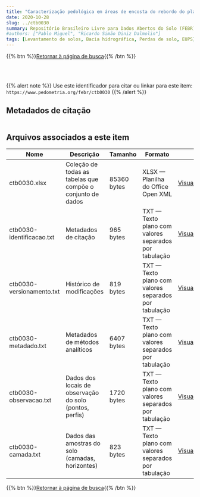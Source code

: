 ```yaml
---
title: "Caracterização pedológica em áreas de encosta do rebordo do planalto do RS"
date: 2020-10-28
slug: ../ctb0030
summary: Repositório Brasileiro Livre para Dados Abertos do Solo (FEBR) | A febre dos dados de solo no Brasil
#authors: ["Pablo Miguel", "Ricardo Simão Diniz Dalmolin"]
tags: [Levantamento de solos, Bacia hidrográfica, Perdas de solo, EUPS]
---
```


<style>
div.alert > div {
    font-size: 0.8rem;
}
</style>

{{% btn %}}<a href="/febr/buscar/">Retornar à página de busca</a>{{% /btn %}}

<br>
<br>

{{% alert note %}}
Use este identificador para citar ou linkar para este item: `https://www.pedometria.org/febr/ctb0030`
{{% /alert %}}

## Metadados de citação

<table>
<!-- Fonte: https://gist.github.com/jfreels/6814721 -->
<script src="https://d3js.org/d3.v3.min.js" charset="utf-8"></script>
<script type='text/javascript' src='/febr/buscar/script.js'></script>
<script type='text/javascript'>
  d3.tsv('ctb0030-identificacao.txt',function (data) {
    var columns = ['campo', 'valor']
    tabulate(data, columns)
  })
</script>
</table>

## Arquivos associados a este item

<table style="width:100%">
  <thead>
    <tr>
      <th>Nome</th>
      <th>Descrição</th>
      <th>Tamanho</th>
      <th>Formato</th>
      <th></th>
    </tr>
  </thead>
  <tbody>
    <tr>
      <td>ctb0030.xlsx</td>
      <td>Coleção de todas as tabelas que compõe o conjunto de dados</td>
      <td>85360 bytes</td>
      <td>XLSX — Planilha do Office Open XML</td>
      <td><a href="https://cloud.utfpr.edu.br/index.php/s/Df6dhfzYJ1DDeso/download?path=%2Fctb0030&files=ctb0030.xlsx" class="btn btn-primary btn-block" role="button">Visualizar/Abrir</a></td>
    </tr>
    <tr>
      <td>ctb0030-identificacao.txt</td>
      <td>Metadados de citação</td>
      <td>965 bytes</td>
      <td>TXT — Texto plano com valores separados por tabulação</td>
      <td><a href="https://cloud.utfpr.edu.br/index.php/s/Df6dhfzYJ1DDeso/download?path=%2Fctb0030&files=ctb0030-identificacao.txt" class="btn btn-primary btn-block" role="button">Visualizar/Abrir</a></td>
    </tr>
    <tr>
      <td>ctb0030-versionamento.txt</td>
      <td>Histórico de modificações</td>
      <td>819 bytes</td>
      <td>TXT — Texto plano com valores separados por tabulação</td>
      <td><a href="https://cloud.utfpr.edu.br/index.php/s/Df6dhfzYJ1DDeso/download?path=%2Fctb0030&files=ctb0030-versionamento.txt" class="btn btn-primary btn-block" role="button">Visualizar/Abrir</a></td>
    </tr>
    <tr>
      <td>ctb0030-metadado.txt</td>
      <td>Metadados de métodos analíticos</td>
      <td>6407 bytes</td>
      <td>TXT — Texto plano com valores separados por tabulação</td>
      <td><a href="https://cloud.utfpr.edu.br/index.php/s/Df6dhfzYJ1DDeso/download?path=%2Fctb0030&files=ctb0030-metadado.txt" class="btn btn-primary btn-block" role="button">Visualizar/Abrir</a></td>
    </tr>
    <tr>
      <td>ctb0030-observacao.txt</td>
      <td>Dados dos locais de observação do solo (pontos, perfis)</td>
      <td>1720 bytes</td>
      <td>TXT — Texto plano com valores separados por tabulação</td>
      <td><a href="https://cloud.utfpr.edu.br/index.php/s/Df6dhfzYJ1DDeso/download?path=%2Fctb0030&files=ctb0030-observacao.txt" class="btn btn-primary btn-block" role="button">Visualizar/Abrir</a></td>
    </tr>
    <tr>
      <td>ctb0030-camada.txt</td>
      <td>Dados das amostras do solo (camadas, horizontes)</td>
      <td>823 bytes</td>
      <td>TXT — Texto plano com valores separados por tabulação</td>
      <td><a href="https://cloud.utfpr.edu.br/index.php/s/Df6dhfzYJ1DDeso/download?path=%2Fctb0030&files=ctb0030-camada.txt" class="btn btn-primary btn-block" role="button">Visualizar/Abrir</a></td>
    </tr>
  </tbody>
</table>

{{% btn %}}<a href="/febr/buscar/">Retornar à página de busca</a>{{% /btn %}}
